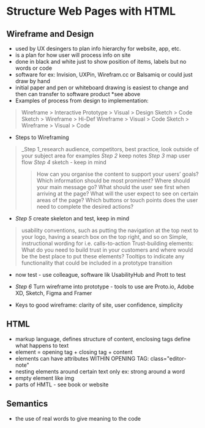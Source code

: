 # Structure Web Pages with HTML

## Wireframe and Design

- used by UX desingers to plan info hierarchy for website, app, etc.
- is a plan for how user will process info on site
- done in black and white just to show position of items, labels but no words or code
- software for ex: Invision, UXPin, Wirefram.cc or Balsamiq or could just draw by hand
- initial paper and pen or whiteboard drawing is easiest to change and then can transfer to software product *see above
- Examples of process from design to implementation:

> Wireframe > Interactive Prototype > Visual > Design
> Sketch > Code
> Sketch > Wireframe > Hi-Def Wireframe > Visual > Code
> Sketch > Wireframe > Visual > Code

- Steps to Wireframing
> _Step 1_research audience, competitors, best practice, look outside of your subject area for examples
> _Step 2_ keep notes
> _Step 3_ map user flow
> _Step 4_ sketch - keep in mind
>> How can you organise the content to support your users’ goals?
>>Which information should be most prominent? Where should your main message go? What should the user see first when arriving at the page?
>>What will the user expect to see on certain areas of the page?
>>Which buttons or touch points does the user need to complete the desired actions?
- _Step 5_ create skeleton and test, keep in mind
> usability conventions, such as putting the navigation at the top next to your logo, having a search box on the top right, and so on
> Simple, instructional wording for i.e. calls-to-action
> Trust-building elements: What do you need to build trust in your customers and where would be the best place to put these elements?
> Tooltips to indicate any functionality that could be included in a prototype transition
- now test - use colleague, software lik UsabilityHub and Prott to test
- _Step 6_ Turn wireframe into prototype - tools to use are Proto.io, Adobe XD, Sketch, Figma and Framer

- Keys to good wireframe: clarity of site, user confidence, simplicity

## HTML

- markup language, defines structure of content, enclosing tags define what happens to text
- element = opening tag + closing tag + content
- elements can have attributes WITHIN OPENING TAG: class="editor-note"
- nesting elements around certain text only ex: strong around a word
- empty element like img
- parts of HMTL - see book or website

## Semantics

- the use of real words to give meaning to the code




